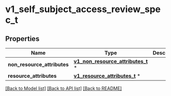 # v1_self_subject_access_review_spec_t

## Properties
Name | Type | Description | Notes
------------ | ------------- | ------------- | -------------
**non_resource_attributes** | [**v1_non_resource_attributes_t**](v1_non_resource_attributes.md) \* |  | [optional] 
**resource_attributes** | [**v1_resource_attributes_t**](v1_resource_attributes.md) \* |  | [optional] 

[[Back to Model list]](../README.md#documentation-for-models) [[Back to API list]](../README.md#documentation-for-api-endpoints) [[Back to README]](../README.md)



